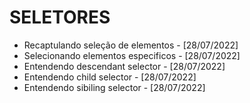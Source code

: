 # SELETORES
- Recaptulando seleção de elementos - [28/07/2022]
- Selecionando elementos especificos - [28/07/2022]
- Entendendo descendant selector - [28/07/2022]
- Entendendo child selector - [28/07/2022]
- Entendendo sibiling selector - [28/07/2022]